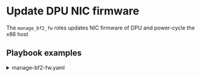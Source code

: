 # Update DPU NIC firmware

The `manage_bf2_fw` roles updates NIC firmware of DPU and power-cycle the x86 host

## Playbook examples

<details><summary markdown="span">manage-bf2-fw.yaml</summary>
<pre><code>
---
- hosts: bf2oob
  user: "{{ remote_install_user }}"
  become: true
  vars:
    bmc_host: "{{ hostvars[non_bf2_host]['bmc_ip'] }}"
    bmc_user: "{{ hostvars[non_bf2_host]['bmc_user'] }}"
    bmc_password: "{{ hostvars[non_bf2_host]['bmc_password'] }}"
    run_on: "{{ groups['foreman'][0] }}"
  roles:
    - nvidia.dpu_ops.manage_bf2_fw
  post_tasks:
    - name: wait for machine to be back online
      wait_for:
        host: "{{ non_bf2_host }}"
        port: 22
        timeout: 900
        delay: 60
      delegate_to: "{{ groups['foreman'][0] }}"
</code></pre>
</details>
